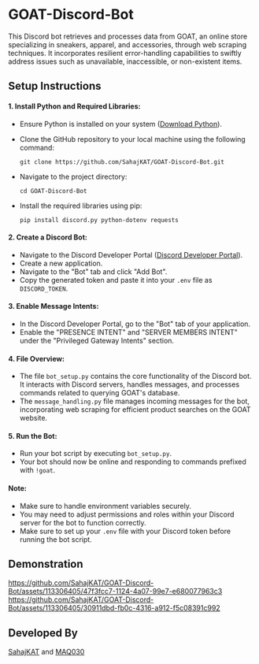 # GOAT-Discord-Bot
This Discord bot retrieves and processes data from GOAT, an online store specializing in sneakers, apparel, and accessories, through web scraping techniques. It incorporates resilient error-handling capabilities to swiftly address issues such as unavailable, inaccessible, or non-existent items.

## Setup Instructions
#### 1. Install Python and Required Libraries:
   - Ensure Python is installed on your system ([Download Python](https://www.python.org/)).
   - Clone the GitHub repository to your local machine using the following command:

     ```
     git clone https://github.com/SahajKAT/GOAT-Discord-Bot.git
     ```
   - Navigate to the project directory:

     ```
     cd GOAT-Discord-Bot
     ```
   - Install the required libraries using pip:
     
     ```
     pip install discord.py python-dotenv requests
     ```
#### 2. Create a Discord Bot:
   - Navigate to the Discord Developer Portal ([Discord Developer Portal](https://discord.com/developers/applications)).
   - Create a new application.
   - Navigate to the "Bot" tab and click "Add Bot".
   - Copy the generated token and paste it into your `.env` file as `DISCORD_TOKEN`.
#### 3. Enable Message Intents:
   - In the Discord Developer Portal, go to the "Bot" tab of your application.
   - Enable the "PRESENCE INTENT" and "SERVER MEMBERS INTENT" under the "Privileged Gateway Intents" section.
#### 4. File Overview:
   - The file `bot_setup.py` contains the core functionality of the Discord bot. It interacts with Discord servers, handles messages, and processes commands related to querying GOAT's database.
   - The `message_handling.py` file manages incoming messages for the bot, incorporating web scraping for efficient product searches on the GOAT website.
#### 5. Run the Bot:
   - Run your bot script by executing `bot_setup.py`.
   - Your bot should now be online and responding to commands prefixed with `!goat`.
#### Note:
   - Make sure to handle environment variables securely.
   - You may need to adjust permissions and roles within your Discord server for the bot to function correctly.
   - Make sure to set up your `.env` file with your Discord token before running the bot script.
  
## Demonstration 
https://github.com/SahajKAT/GOAT-Discord-Bot/assets/113306405/47f3fcc7-1124-4a07-99e7-e680077963c3
https://github.com/SahajKAT/GOAT-Discord-Bot/assets/113306405/30911dbd-fb0c-4316-a912-f5c08391c992

## Developed By
[SahajKAT](https://github.com/SahajKAT) and [MAQ030](https://github.com/MAQ030)
